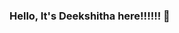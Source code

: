 ### Hello, It's Deekshitha here!!!!!! 👋

<!--
**DeekshithaDPrakash/DeekshithaDPrakash** is a ✨ _special_ ✨ repository because its `README.md` (this file) appears on your GitHub profile.

Here are some ideas to get you started:

- 🔭 I’m currently working on Computer Vision concepts.
- 🌱 I’m currently learning Deep learning algorithms.
- 👯 I’m looking to collaborate on ...
- 🤔 I’m looking for help with multi-object detection.
- 💬 Ask me about my goals and accomplishments
- 📫 How to reach me: Linkedin- @Deekshitha DP
- 😄 Pronouns: She/Her
- ⚡ Fun fact: Realised in 2021 that Github is important.
-->

